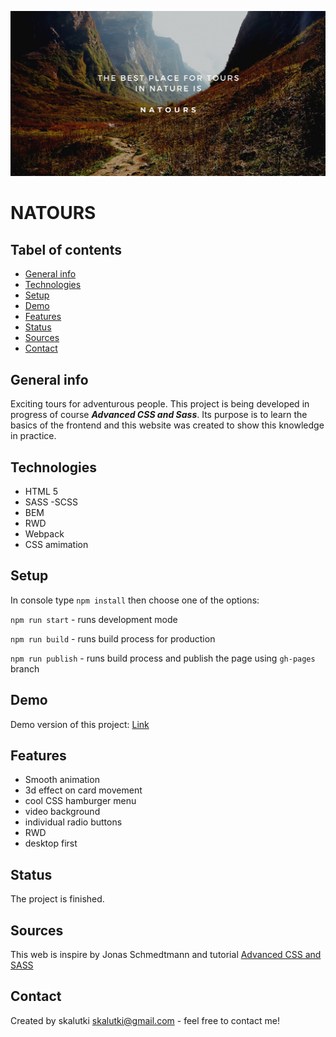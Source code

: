![cover](public/og.png)

# NATOURS

## Tabel of contents

- [General info](#general-info)
- [Technologies](#technologies)
- [Setup](#setup)
- [Demo](#demo)
- [Features](#features)
- [Status](#status)
- [Sources](#sources)
- [Contact](#contact)

## General info

Exciting tours for adventurous people.
This project is being developed in progress of course **_Advanced CSS and Sass_**.
Its purpose is to learn the basics of the frontend and this website was created to show this knowledge in practice.

## Technologies

- HTML 5
- SASS -SCSS
- BEM
- RWD
- Webpack
- CSS amimation

## Setup

In console type `npm install` then choose one of the options:

`npm run start` - runs development mode

`npm run build` - runs build process for production

`npm run publish` - runs build process and publish the page using `gh-pages` branch

## Demo

Demo version of this project: [Link](https://skalutki.github.io/Natours/)

## Features

- Smooth animation
- 3d effect on card movement
- cool CSS hamburger menu
- video background
- individual radio buttons
- RWD
- desktop first

## Status

The project is finished.

## Sources

This web is inspire by Jonas Schmedtmann and tutorial [Advanced CSS and SASS](https://www.udemy.com/course/advanced-css-and-sass/)

## Contact

Created by skalutki <skalutki@gmail.com> - feel free to contact me!
